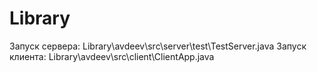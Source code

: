 # Library
Запуск сервера: Library\avdeev\src\server\test\TestServer.java
Запуск клиента: Library\avdeev\src\client\ClientApp.java
